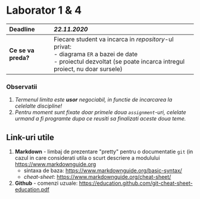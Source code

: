 # Laborator 1 & 4

| **Deadline** | **_22.11.2020_** |
| :--- | :--- |
| **Ce se va preda?** | Fiecare student va incarca in _repository_-ul privat:<br/>- diagrama `ER` a bazei de date<br/>- proiectul dezvoltat (se poate incarca intregul proiect, nu doar sursele) |

### Observatii
1. _Termenul limita este **usor** negociabil, in functie de incarcarea la celelalte discipline!_
2. _Pentru moment sunt fixate doar primele doua `assignment`-uri, celelate urmand a fi programte dupa ce reusiti sa finalizati aceste doua teme._

## Link-uri utile

1. **Markdown** - limbaj de prezentare "pretty" pentru o documentatie `git` (in cazul in care considerati utila o scurt descriere a modulului <https://www.markdownguide.org>
	- sintaxa de baza: <https://www.markdownguide.org/basic-syntax/>
	- _cheat-sheet_: <https://www.markdownguide.org/cheat-sheet/>
2. **Github** - comenzi uzuale: <https://education.github.com/git-cheat-sheet-education.pdf>

